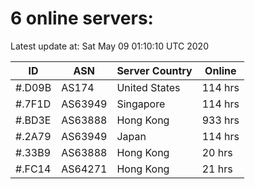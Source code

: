 # 6 online servers:

Latest update at: Sat May 09 01:10:10 UTC 2020

| ID | ASN | Server Country | Online |
| -- | --- | -------------- | ------ |
| #.D09B | AS174 | United States | 114 hrs |
| #.7F1D | AS63949 | Singapore | 114 hrs |
| #.BD3E | AS63888 | Hong Kong | 933 hrs |
| #.2A79 | AS63949 | Japan | 114 hrs |
| #.33B9 | AS63888 | Hong Kong | 20 hrs |
| #.FC14 | AS64271 | Hong Kong | 21 hrs |

